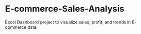 # E-commerce-Sales-Analysis
Excel Dashboard project to visualize sales, profit, and trends in E-commerce data.
